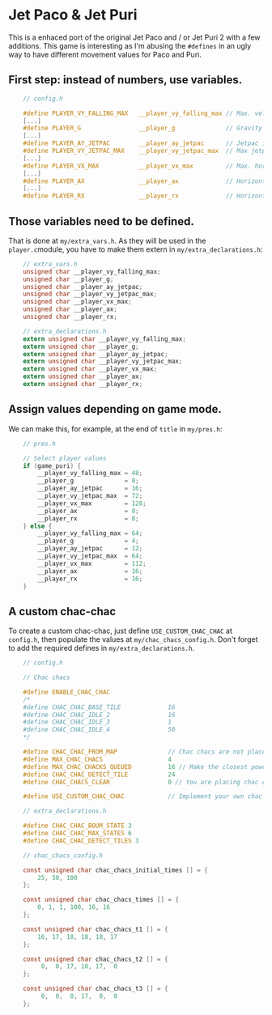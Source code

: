 # Jet Paco & Jet Puri

This is a enhaced port of the original Jet Paco and / or Jet Puri 2 with a few additions. This game is interesting as I'm abusing the `#defines` in an ugly way to have different movement values for Paco and Puri.

## First step: instead of numbers, use variables.

```c
	// config.h

	#define PLAYER_VY_FALLING_MAX	__player_vy_falling_max	// Max. velocity when falling
	[...]
	#define PLAYER_G				__player_g				// Gravity
	[...]
	#define PLAYER_AY_JETPAC		__player_ay_jetpac		// Jetpac increment
	#define PLAYER_VY_JETPAC_MAX	__player_vy_jetpac_max	// Max jetpac vertical speed
	[...]
	#define PLAYER_VX_MAX			__player_vx_max			// Max. horizontal speed
	[...]
	#define PLAYER_AX				__player_ax 			// Horizontal acceleration
	[...]
	#define PLAYER_RX				__player_rx				// Horizontal 
```

## Those variables need to be defined.

That is done at `my/extra_vars.h`. As they will be used in the `player.c`module, you have to make them extern in `my/extra_declarations.h`:

```c
	// extra_vars.h
	unsigned char __player_vy_falling_max;
	unsigned char __player_g;
	unsigned char __player_ay_jetpac;
	unsigned char __player_vy_jetpac_max;
	unsigned char __player_vx_max;
	unsigned char __player_ax;
	unsigned char __player_rx;
```

```c
	// extra_declarations.h
	extern unsigned char __player_vy_falling_max;
	extern unsigned char __player_g;
	extern unsigned char __player_ay_jetpac;
	extern unsigned char __player_vy_jetpac_max;
	extern unsigned char __player_vx_max;
	extern unsigned char __player_ax;
	extern unsigned char __player_rx;
```

## Assign values depending on game mode.

We can make this, for example, at the end of `title` in `my/pres.h`:

```c
	// pres.h

	// Select player values
	if (game_puri) {
		__player_vy_falling_max = 48;
		__player_g              = 8; 
		__player_ay_jetpac      = 16;
		__player_vy_jetpac_max  = 72;
		__player_vx_max         = 128;
		__player_ax             = 8;
		__player_rx             = 8;
	} else {
		__player_vy_falling_max = 64;
		__player_g              = 4; 
		__player_ay_jetpac      = 12;
		__player_vy_jetpac_max  = 64;
		__player_vx_max         = 112;
		__player_ax             = 16;
		__player_rx             = 16;
	}
```

## A custom chac-chac

To create a custom chac-chac, just define `USE_CUSTOM_CHAC_CHAC` at `config.h`, then populate the values at `my/chac_chacs_config.h`. Don't forget to add the required defines in `my/extra_declarations.h`.

```c
	// config.h

	// Chac chacs

	#define ENABLE_CHAC_CHAC
	/*
	#define CHAC_CHAC_BASE_TILE				16
	#define CHAC_CHAC_IDLE_2				16
	#define CHAC_CHAC_IDLE_3				1
	#define CHAC_CHAC_IDLE_4				50
	*/

	#define CHAC_CHAC_FROM_MAP				// Chac chacs are not placed as enemies but as tiles
	#define MAX_CHAC_CHACS					4
	#define MAX_CHAC_CHACKS_QUEUED			16 // Make the closest power of 2 >= (MAX_CHAC_CHACS*4)
	#define CHAC_CHAC_DETECT_TILE			24
	#define CHAC_CHACS_CLEAR				0 // You are placing chac chacks from map but need the path to be clear

	#define USE_CUSTOM_CHAC_CHAC			// Implement your own chac chac (see notes)
```

```c
	// extra_declarations.h

	#define CHAC_CHAC_BOUM_STATE 3
	#define CHAC_CHAC_MAX_STATES 6
	#define CHAC_CHAC_DETECT_TILES 3
```

```c
	// chac_chacs_config.h

	const unsigned char chac_chacs_initial_times [] = {
		25, 50, 100
	};

	const unsigned char chac_chacs_times [] = {
		0, 1, 1, 100, 16, 16
	};

	const unsigned char chac_chacs_t1 [] = {
		16, 17, 18, 18, 18, 17
	};

	const unsigned char chac_chacs_t2 [] = {
		 0,  0, 17, 18, 17,  0
	};

	const unsigned char chac_chacs_t3 [] = {
		 0,  0,  0, 17,  0,  0
	};
```
